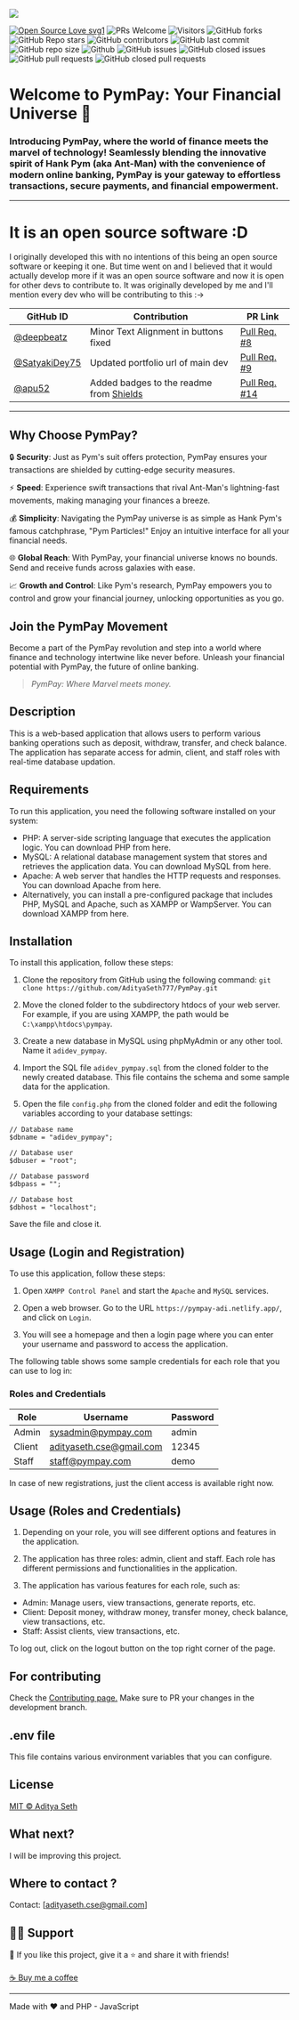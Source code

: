 ![](./logo.png)

 <p>

[![Open Source Love svg1](https://badges.frapsoft.com/os/v1/open-source.svg?v=103)](https://github.com/ellerbrock/open-source-badges/)
![PRs Welcome](https://img.shields.io/badge/PRs-welcome-brightgreen.svg?style=flat)
![Visitors](https://api.visitorbadge.io/api/visitors?path=AdityaSeth777%2FPymPay%20&countColor=%23263759&style=flat)
![GitHub forks](https://img.shields.io/github/forks/AdityaSeth777/PymPay)
![GitHub Repo stars](https://img.shields.io/github/stars/AdityaSeth777/PymPay)
![GitHub contributors](https://img.shields.io/github/contributors/AdityaSeth777/PymPay)
![GitHub last commit](https://img.shields.io/github/last-commit/AdityaSeth777/PymPay)
![GitHub repo size](https://img.shields.io/github/repo-size/AdityaSeth777/PymPay)
![Github](https://img.shields.io/github/license/AdityaSeth777/PymPay)
![GitHub issues](https://img.shields.io/github/issues/AdityaSeth777/PymPay)
![GitHub closed issues](https://img.shields.io/github/issues-closed-raw/AdityaSeth777/PymPay)
![GitHub pull requests](https://img.shields.io/github/issues-pr/AdityaSeth777/PymPay)
![GitHub closed pull requests](https://img.shields.io/github/issues-pr-closed/AdityaSeth777/PymPay)

 </p>



# Welcome to PymPay: Your Financial Universe 🌌


### Introducing PymPay, where the world of finance meets the marvel of technology! Seamlessly blending the innovative spirit of Hank Pym (aka Ant-Man) with the convenience of modern online banking, PymPay is your gateway to effortless transactions, secure payments, and financial empowerment.

________________________________________
# It is an open source software :D
I originally developed this with no intentions of this being an open source software or keeping it one. But time went on and I believed that it would actually develop more if it was an open source software and now it is open for other devs to contribute to. It was originally developed by me and I'll mention every dev who will be contributing to this :->

| GitHub ID  | Contribution | PR Link |
| ------------- | ------------- | ------------- | 
| [@deepbeatz](https://github.com/deepbeatz)  | Minor Text Alignment in buttons fixed  | [Pull Req. #8](https://github.com/AdityaSeth777/PymPay/pull/8)  | 
| [@SatyakiDey75](https://github.com/SatyakiDey75)  | Updated portfolio url of main dev  | [Pull Req. #9](https://github.com/AdityaSeth777/PymPay/pull/9)  | 
| [@apu52](https://github.com/apu52)  | Added badges to the readme from [Shields](https://github.com/badges/shields)  | [Pull Req. #14](https://github.com/AdityaSeth777/PymPay/pull/14)  | 

-----------

## Why Choose PymPay?

🔒 **Security**: Just as Pym's suit offers protection, PymPay ensures your transactions are shielded by cutting-edge security measures.

⚡ **Speed**: Experience swift transactions that rival Ant-Man's lightning-fast movements, making managing your finances a breeze.

💰 **Simplicity**: Navigating the PymPay universe is as simple as Hank Pym's famous catchphrase, "Pym Particles!" Enjoy an intuitive interface for all your financial needs.

🌐 **Global Reach**: With PymPay, your financial universe knows no bounds. Send and receive funds across galaxies with ease.

📈 **Growth and Control**: Like Pym's research, PymPay empowers you to control and grow your financial journey, unlocking opportunities as you go.


## Join the PymPay Movement

Become a part of the PymPay revolution and step into a world where finance and technology intertwine like never before. Unleash your financial potential with PymPay, the future of online banking.

> _PymPay: Where Marvel meets money._

## Description

This is a web-based application that allows users to perform various banking operations such as deposit, withdraw, transfer, and check balance. The application has separate access for admin, client, and staff roles with real-time database updation.

## Requirements

To run this application, you need the following software installed on your system:

- PHP: A server-side scripting language that executes the application logic. You can download PHP from here.
- MySQL: A relational database management system that stores and retrieves the application data. You can download MySQL from here.
- Apache: A web server that handles the HTTP requests and responses. You can download Apache from here.
- Alternatively, you can install a pre-configured package that includes PHP, MySQL and Apache, such as XAMPP or WampServer. You can download XAMPP from here.

## Installation

To install this application, follow these steps:

1. Clone the repository from GitHub using the following command:
   `git clone https://github.com/AdityaSeth777/PymPay.git`

2. Move the cloned folder to the subdirectory htdocs of your web server. For example, if you are using XAMPP, the path would be `C:\xampp\htdocs\pympay`.

3. Create a new database in MySQL using phpMyAdmin or any other tool. Name it `adidev_pympay`.

4. Import the SQL file `adidev_pympay.sql` from the cloned folder to the newly created database. This file contains the schema and some sample data for the application.

5. Open the file `config.php` from the cloned folder and edit the following variables according to your database settings:

```
// Database name
$dbname = "adidev_pympay";

// Database user
$dbuser = "root";

// Database password
$dbpass = "";

// Database host
$dbhost = "localhost";
```

Save the file and close it.

## Usage (Login and Registration)

To use this application, follow these steps:

1. Open `XAMPP Control Panel` and start the `Apache` and `MySQL` services.

2. Open a web browser. Go to the URL `https://pympay-adi.netlify.app/`, and click on `Login`.

3. You will see a homepage and then a login page where you can enter your username and password to access the application.

The following table shows some sample credentials for each role that you can use to log in:

### Roles and Credentials

| Role   | Username                 | Password |
| ------ | ------------------------ | -------- |
| Admin  | sysadmin@pympay.com      | admin    |
| Client | adityaseth.cse@gmail.com | 12345    |
| Staff  | staff@pympay.com         | demo     |

In case of new registrations, just the client access is available right now.

## Usage (Roles and Credentials)

1. Depending on your role, you will see different options and features in the application.

2. The application has three roles: admin, client and staff. Each role has different permissions and functionalities in the application.

3. The application has various features for each role, such as:

- Admin: Manage users, view transactions, generate reports, etc.
- Client: Deposit money, withdraw money, transfer money, check balance, view transactions, etc.
- Staff: Assist clients, view transactions, etc.

To log out, click on the logout button on the top right corner of the page.

## For contributing

Check the [Contributing page.](https://github.com/AdityaSeth777/PymPay/blob/master/Contributing.md)
Make sure to PR your changes in the development branch.

## .env file

This file contains various environment variables that you can configure.

## License

[MIT © Aditya Seth](https://github.com/AdityaSeth777/PymPay/blob/main/LICENSE)

## What next?

I will be improving this project.

## Where to contact ?

Contact: [adityaseth.cse@gmail.com]

## 🙋‍♂️ Support

💙 If you like this project, give it a ⭐ and share it with friends!<br><br>
[☕ Buy me a coffee](https://www.buymeacoffee.com/adityaseth)

---

Made with ❤️ and PHP - JavaScript <br><br>
